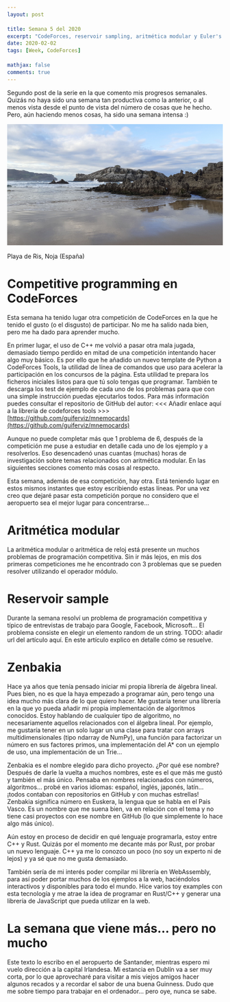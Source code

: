 ```yaml
---
layout: post

title: Semana 5 del 2020
excerpt: "CodeForces, reservoir sampling, aritmética modular y Euler's totient function."
date: 2020-02-02
tags: [Week, CodeForces]

mathjax: false
comments: true
---
```


Segundo post de la serie en la que comento mis progresos semanales.
Quizás no haya sido una semana tan productiva como la anterior, o al menos
vista desde el punto de vista del número de cosas que he hecho.
Pero, aún haciendo menos cosas, ha sido una semana intensa :)

<p>
<img src="/assets/images/2020_week_05_noja_ris.jpg">
<figcaption>Playa de Ris, Noja (España)</figcaption>
</p>


# Competitive programming en CodeForces

Esta semana ha tenido lugar otra competición de CodeForces en la que he tenido
el gusto (o el disgusto) de participar. 
No me ha salido nada bien, pero me ha dado para aprender mucho.

En primer lugar, el uso de C++ me volvió a pasar otra mala jugada, demasiado
tiempo perdido en mitad de una competición intentando hacer algo muy básico.
Es por ello que he añadido un nuevo template de Python a CodeForces Tools,
la utilidad de línea de comandos que uso para acelerar la participación en los
concursos de la página.
Esta utilidad te prepara los ficheros iniciales listos para que tú solo tengas
que programar.
También te descarga los test de ejemplo de cada uno de los problemas para que
con una simple instrucción puedas ejecutarlos todos.
Para más información puedes consultar el repositorio de GitHub del autor:
<<< Añadir enlace aquí a la librería de codeforces tools >>>
[https://github.com/guiferviz/mnemocards](https://github.com/guiferviz/mnemocards)

Aunque no puede completar más que 1 problema de 6, después de la competición
me puse a estudiar en detalle cada uno de los ejemplo y a resolverlos.
Eso desencadenó unas cuantas (muchas) horas de investigación sobre temas
relacionados con aritmética modular.
En las siguientes secciones comento más cosas al respecto.

Esta semana, además de esa competición, hay otra.
Está teniendo lugar en estos mismos instantes que estoy escribiendo estas
líneas.
Por una vez creo que dejaré pasar esta competición porque no considero que el
aeropuerto sea el mejor lugar para concentrarse...


# Aritmética modular

La aritmética modular o aritmética de reloj está presente un muchos problemas
de programación competitiva.
Sin ir más lejos, en mis dos primeras competiciones me he encontrado con 3
problemas que se pueden resolver utilizando el operador módulo.


# Reservoir sample

Durante la semana resolví un problema de programación competitiva y típico de
entrevistas de trabajo para Google, Facebook, Microsoft...
El problema consiste en elegir un elemento random de un string.
TODO: añadir url del artículo aquí.
En este artículo explico en detalle cómo se resuelve.


# Zenbakia

Hace ya años que tenía pensado iniciar mi propia librería de álgebra lineal.
Pues bien, no es que la haya empezado a programar aún, pero tengo una idea
mucho más clara de lo que quiero hacer.
Me gustaría tener una librería en la que yo pueda añadir mi propia
implementación de algoritmos conocidos.
Estoy hablando de cualquier tipo de algoritmo, no necesariamente aquellos
relacionados con el álgebra lineal.
Por ejemplo, me gustaría tener en un solo lugar un una clase para tratar con
arrays multidimensionales (tipo ndarray de NumPy), una función para factorizar
un número en sus factores primos, una implementación del A* con un ejemplo de
uso, una implementación de un Trie...

Zenbakia es el nombre elegido para dicho proyecto.
¿Por qué ese nombre?
Después de darle la vuelta a muchos nombres, este es el que más me gustó y
también el más único.
Pensaba en nombres relacionados con números, algoritmos... probé en varios
idiomas: español, inglés, japonés, latín...
¡todos contaban con repositorios en GitHub y con muchas estrellas!
Zenbakia significa número en Euskera, la lengua que se habla en el Pais Vasco.
Es un nombre que me suena bien, va en relación con el tema y no tiene casi
proyectos con ese nombre en GitHub (lo que simplemente lo hace algo más único).

Aún estoy en proceso de decidir en qué lenguaje programarla, estoy entre C++ y
Rust.
Quizás por el momento me decante más por Rust, por probar un nuevo lenguaje.
C++ ya me lo conozco un poco (no soy un experto ni de lejos) y ya sé que no me
gusta demasiado.

También sería de mi interés poder compilar mi librería en WebAssembly, para así
poder portar muchos de los ejemplos a la web, haciéndolos interactivos y
disponibles para todo el mundo.
Hice varios toy examples con esta tecnología y me atrae la idea de programar
en Rust/C++ y generar una librería de JavaScript que pueda utilizar en la web.


# La semana que viene más... pero no mucho

Este texto lo escribo en el aeropuerto de Santander, mientras espero mi vuelo
dirección a la capital Irlandesa.
Mi estancia en Dublín va a ser muy corta, por lo que aprovecharé para visitar
a mis viejos amigos hacer algunos recados y a recordar el sabor de una buena
Guinness.
Dudo que me sobre tiempo para trabajar en el ordenador... pero oye, nunca se
sabe.

